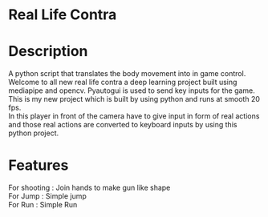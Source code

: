 # Real Life Contra

<h1>Description</h1>
A python script that translates the body movement into in game control.<br>
Welcome to all new real life contra a deep learning project built using mediapipe and opencv. Pyautogui is used to send key inputs for the game.
This is my new project which is built by using python and runs at smooth 20 fps. <br>
In this player in front of the camera have to give input in form of real actions and those real actions are converted to keyboard inputs by using this python project.<br>

<h1>Features</h1>
For shooting : Join hands to make gun like shape<br>
For Jump : Simple jump <br>
For Run : Simple Run<br>
<br>

